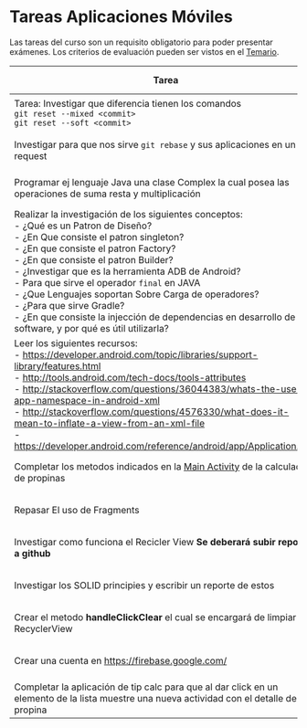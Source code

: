 # Tareas Aplicaciones Móviles

Las tareas del curso son un requisito obligatorio para poder presentar exámenes. Los criterios de evaluación pueden ser vistos en el [Temario](https://github.com/UG-Mobile2016/Temario).


| Tarea        | Fecha de entrega |
| ------------- |:-------------:|
|Tarea: Investigar que diferencia tienen los comandos <br> `git reset --mixed <commit>` <br> `git reset --soft <commit>` | 29 de agosto de 2016 |
|Investigar para que nos sirve `git rebase` y sus aplicaciones en un pull request |1 de septiembre de 2016 |
|Programar ej lenguaje Java una clase Complex la cual posea las operaciones de suma resta y multiplicación |5 de septiembre de 2016 |
|Realizar la investigación de los siguientes conceptos: <br> - ¿Qué es un Patron de Diseño? <br> - ¿En Que consiste el patron singleton?<br> - ¿En que consiste el patron Factory?  <br> - ¿En que consiste el patron Builder? <br> - ¿Investigar que es la herramienta ADB de Android? <br> - Para que sirve el operador `final` en JAVA <br> - ¿Que Lenguajes soportan Sobre Carga de operadores? <br> - ¿Para que sirve Gradle? <br> - ¿En que consiste la injección de dependencias en desarrollo de software, y por qué es útil utilizarla? |22 de Septiembre de 2016 |
|Leer los siguientes recursos: <br> - https://developer.android.com/topic/libraries/support-library/features.html <br>- http://tools.android.com/tech-docs/tools-attributes <br>- http://stackoverflow.com/questions/36044383/whats-the-use-of-app-namespace-in-android-xml <br>- http://stackoverflow.com/questions/4576330/what-does-it-mean-to-inflate-a-view-from-an-xml-file <br>- https://developer.android.com/reference/android/app/Application.html  |3 de Octubre de 2016 |
| Completar los metodos indicados en la [Main Activity](https://github.com/UG-Mobile2016/TipCalc/blob/master/app/src/main/java/me/juancrg90/tipcalc/MainActivity.java) de la calculadora de propinas | 10 de octubre de 2016 |
|Repasar El uso de  Fragments | 10 de octubre de 2016 |
|Investigar como funciona el Recicler View **Se deberará subir reporte a github** | 10 de octubre de 2016 |
|Investigar los SOLID principies y escribir un reporte de estos| 17 de octubre de 2016 |
|Crear el metodo  **handleClickClear** el cual se encargará de limpiar RecyclerView| 24 de octubre de 2016|
|Crear una cuenta en https://firebase.google.com/ | 27 de octubre de 2016|
|Completar la aplicación de tip calc para que al dar click en un elemento de la lista muestre una nueva actividad con el detalle de la propina| 27 de octubre de 2016|
